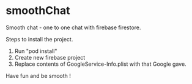# smoothChat
Smooth chat - one to one chat with firebase firestore.

Steps to install the project.

1. Run "pod install"
2. Create new firebase project
3. Replace contents of GoogleService-Info.plist with that Google gave.

Have fun and be smooth !
